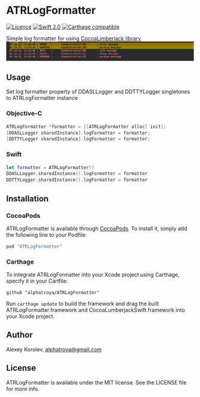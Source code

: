 # ATRLogFormatter
[![Licence](https://img.shields.io/badge/Licence-MIT-yellowgreen.svg)]() [![Swift 2.0](https://img.shields.io/badge/Swift%202.0-Compatible-green.svg)]() [![Carthage compatible](https://img.shields.io/badge/Carthage-compatible-4BC51D.svg?style=flat)](https://github.com/Carthage/Carthage)

Simple log formatter for using [CocoaLimberjack library](https://github.com/CocoaLumberjack/CocoaLumberjack)<br>![image](/img/screenshot1.png)

## Usage
Set log formatter property of DDASLLogger and DDTTYLogger singletones to ATRLogFormatter instance

### Objective-C

```Objective-C
ATRLogFormatter *formatter = [[ATRLogFormatter alloc] init];
[DDASLLogger sharedInstance].logFormatter = formatter;  
[DDTTYLogger sharedInstance].logFormatter = formatter;
```

### Swift

```Swift
let formatter = ATRLogFormatter()
DDASLLogger.sharedInstance().logFormatter = formatter  
DDTTYLogger.sharedInstance().logFormatter = formatter
```

## Installation
### CocoaPods
ATRLogFormatter is available through [CocoaPods](http://cocoapods.org). To install it, simply add the following line to your Podfile:

```ruby
pod "ATRLogFormatter"
```

### Carthage
To integrate ATRLogFormatter into your Xcode project using Carthage, specify it in your Cartfile:

```ogdl
github "alphatroya/ATRLogFormatter"
```

Run `carthage update` to build the framework and drag the built ATRLogFormatter.framework and CocoaLumberjackSwift.framework into your Xcode project.

## Author
Alexey Korolev, alphatroya@gmail.com

## License
ATRLogFormatter is available under the MIT license. See the LICENSE file for more info.
